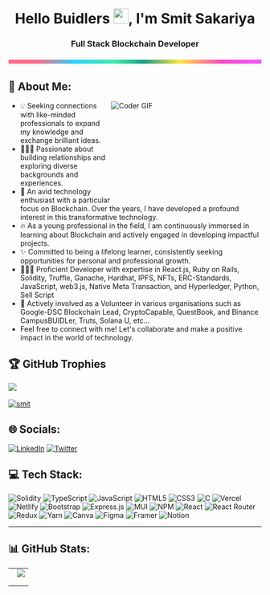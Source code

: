 <h1 align="center">Hello Buidlers <img src="https://raw.githubusercontent.com/MartinHeinz/MartinHeinz/master/wave.gif" width="30px" height="30px">, I'm Smit Sakariya</h1>
<h3 align="center">Full Stack Blockchain Developer</h3>

<img src="https://github.com/ArshErgon/ArshErgon/blob/main/assets/header/lineBar.png" width="100%" height="8px"/>

## 💫 About Me:

<img align="right" alt="Coder GIF" height="200" width="300" src="https://raw.githubusercontent.com/abhisheknaiidu/abhisheknaiidu/master/code.gif"/>

<ul>
<li>💡 Seeking connections with like-minded professionals to expand my knowledge and exchange brilliant ideas.</li>
<li>🧑‍🤝‍🧑 Passionate about building relationships and exploring diverse backgrounds and experiences.</li>
<li>🚀 An avid technology enthusiast with a particular focus on Blockchain. Over the years, I have developed a profound interest in this transformative technology.</li>
<li>🔥 As a young professional in the field, I am continuously immersed in learning about Blockchain and actively engaged in developing impactful projects.</li>
<li>✨ Committed to being a lifelong learner, consistently seeking opportunities for personal and professional growth.</li>
<li>👨🏻‍💻 Proficient Developer with expertise in React.js, Ruby on Rails, Solidity, Truffle, Ganache, Hardhat, IPFS, NFTs, ERC-Standards, JavaScript, web3.js, Native Meta Transaction, and Hyperledger, Python, Sell Script</li>
<li>🌟 Actively involved as a Volunteer in various organisations such as Google-DSC Blockchain Lead, CryptoCapable, QuestBook, and Binance CampusBUIDLer, Truts, Solana U, etc...</li>
<li>Feel free to connect with me! Let's collaborate and make a positive impact in the world of technology.</li>
</ul>

## 🏆 GitHub Trophies
![](https://github-profile-trophy.vercel.app/?username=urmaliyadivyanshu31&theme=radical&no-frame=true&no-bg=false&margin-w=4)

<p align="left"> <a href="https://twitter.com/SmitSakariya" target="blank"><img src="https://img.shields.io/twitter/follow/smitsakariya?logo=twitter&style=for-the-badge" alt="smit" /></a></p>
<!-- 
<div align="center">
  <h3><b>📍 Profile Visitor Count</b></h3>
</div> --> 
    
<!-- retro visitor counter -->  
<!-- <p align="center" >   
  <img src="https://profile-counter.glitch.me/smit-sakariya/count.svg" />  
</p> -->  


## 🌐 Socials:
[![LinkedIn](https://img.shields.io/badge/LinkedIn-%232986CC.svg?logo=LinkedIn&logoColor=white)](https://linkedin.com/in/smitsakariya) [![Twitter](https://img.shields.io/badge/Twitter-%231DA1F2.svg?logo=Twitter&logoColor=white)](https://twitter.com/SmitSakariya) 



## 💻 Tech Stack:
![Solidity](https://img.shields.io/badge/Solidity-%23363636.svg?style=for-the-badge&logo=solidity&logoColor=white) ![TypeScript](https://img.shields.io/badge/typescript-%23007ACC.svg?style=for-the-badge&logo=typescript&logoColor=white) ![JavaScript](https://img.shields.io/badge/javascript-%23323330.svg?style=for-the-badge&logo=javascript&logoColor=%23F7DF1E) ![HTML5](https://img.shields.io/badge/html5-%23E34F26.svg?style=for-the-badge&logo=html5&logoColor=white) ![CSS3](https://img.shields.io/badge/css3-%231572B6.svg?style=for-the-badge&logo=css3&logoColor=white) ![C](https://img.shields.io/badge/c-%2300599C.svg?style=for-the-badge&logo=c&logoColor=white) ![Vercel](https://img.shields.io/badge/vercel-%23000000.svg?style=for-the-badge&logo=vercel&logoColor=white) ![Netlify](https://img.shields.io/badge/netlify-%23000000.svg?style=for-the-badge&logo=netlify&logoColor=#00C7B7) ![Bootstrap](https://img.shields.io/badge/bootstrap-%23563D7C.svg?style=for-the-badge&logo=bootstrap&logoColor=white)  ![Express.js](https://img.shields.io/badge/express.js-%23404d59.svg?style=for-the-badge&logo=express&logoColor=%2361DAFB) ![MUI](https://img.shields.io/badge/MUI-%230081CB.svg?style=for-the-badge&logo=material-ui&logoColor=white) ![NPM](https://img.shields.io/badge/NPM-%23000000.svg?style=for-the-badge&logo=npm&logoColor=white) ![React](https://img.shields.io/badge/react-%2320232a.svg?style=for-the-badge&logo=react&logoColor=%2361DAFB) ![React Router](https://img.shields.io/badge/React_Router-CA4245?style=for-the-badge&logo=react-router&logoColor=white) ![Redux](https://img.shields.io/badge/redux-%23593d88.svg?style=for-the-badge&logo=redux&logoColor=white) ![Yarn](https://img.shields.io/badge/yarn-%232C8EBB.svg?style=for-the-badge&logo=yarn&logoColor=white) ![Canva](https://img.shields.io/badge/Canva-%2300C4CC.svg?style=for-the-badge&logo=Canva&logoColor=white) 	![Figma](https://img.shields.io/badge/figma-%23F24E1E.svg?style=for-the-badge&logo=figma&logoColor=white) ![Framer](https://img.shields.io/badge/Framer-black?style=for-the-badge&logo=framer&logoColor=blue) ![Notion](https://img.shields.io/badge/Notion-%23000000.svg?style=for-the-badge&logo=notion&logoColor=white)

---

<h2>📊 GitHub Stats:</h2>
<table style="border-collapse: collapse; border: none;">
  <tr style="border: none;">
<!--     <td style="border: none;">
      <img src="https://github-readme-stats.vercel.app/api?username=smit-sakariya&theme=radical&hide_border=true&include_all_commits=true&count_private=true" style="width: 100%; max-width: 400px; margin-right: 10px; margin-bottom: 10px;" />
    </td> -->
    <td style="border: none;">
      <img src="https://github-readme-streak-stats.herokuapp.com/?user=smit-sakariya&theme=radical&hide_border=true" style="width: 100%; max-width: 400px; margin-left: 10px; margin-bottom: 10px;" />
    </td>
  </tr>
</table>
<!-- <img align="center" src="https://github-readme-stats.vercel.app/api/top-langs/?username=smit-sakariya&theme=radical&hide_border=true&include_all_commits=true&count_private=true&layout=compact" height="250" width="400" /> -->
</div>

<!-- Proudly created with GPRM ( https://gprm.itsvg.in ) -->
